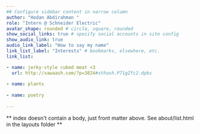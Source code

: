 ```yaml
---
## Configure sidebar content in narrow column
author: "Hodan Abdirahman "
role: "Intern @ Schneider Electric"
avatar_shape: rounded # circle, square, rounded
show_social_links: true # specify social accounts in site config
show_audio_link: true
audio_link_label: "How to say my name"
link_list_label: "Interests" # bookmarks, elsewhere, etc.
link_list:

- name: jerky-style cubed meat <3
  url: http://xawaash.com/?p=3824#sthash.P71gZfc2.dpbs
  
- name: plants
  
- name: poetry
  
---
```


** index doesn't contain a body, just front matter above.
See about/list.html in the layouts folder **
